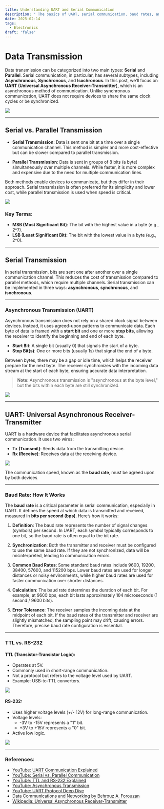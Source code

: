 ```yaml
---
title: Understanding UART and Serial Communication
description: " The basics of UART, serial communication, baud rates, and the differences between TTL and RS-232."
date: 2025-02-14
tags:
  - Electronics
draft: "false"
---
```

# Data Transmission

Data transmission can be categorized into two main types: **Serial** and **Parallel**. Serial communication, in particular, has several subtypes, including **Asynchronous**, **Synchronous**, and **Isochronous**. In this post, we’ll focus on **UART (Universal Asynchronous Receiver-Transmitter)**, which is an asynchronous method of communication. Unlike synchronous communication, UART does not require devices to share the same clock cycles or be synchronized.

![](/my-new-blog/images/Data%20transmission.png)

---

## Serial vs. Parallel Transmission

- **Serial Transmission**: Data is sent one bit at a time over a single communication channel. This method is simpler and more cost-effective but can be slower compared to parallel transmission.
  
- **Parallel Transmission**: Data is sent in groups of 8 bits (a byte) simultaneously over multiple channels. While faster, it is more complex and expensive due to the need for multiple communication lines.

Both methods enable devices to communicate, but they differ in their approach. Serial transmission is often preferred for its simplicity and lower cost, while parallel transmission is used when speed is critical.

![](/my-new-blog/images/parallel%20vs%20serail.png)

### Key Terms:
- **MSB (Most Significant Bit)**: The bit with the highest value in a byte (e.g., 2^7).
- **LSB (Least Significant Bit)**: The bit with the lowest value in a byte (e.g., 2^0).

---

## Serial Transmission

In serial transmission, bits are sent one after another over a single communication channel. This reduces the cost of transmission compared to parallel methods, which require multiple channels. Serial transmission can be implemented in three ways: **asynchronous**, **synchronous**, and **isochronous**.

---

### Asynchronous Transmission (UART)

Asynchronous transmission does not rely on a shared clock signal between devices. Instead, it uses agreed-upon patterns to communicate data. Each byte of data is framed with a **start bit** and one or more **stop bits**, allowing the receiver to identify the beginning and end of each byte.

- **Start Bit**: A single bit (usually 0) that signals the start of a byte.
- **Stop Bit(s)**: One or more bits (usually 1s) that signal the end of a byte.

Between bytes, there may be a gap or idle time, which helps the receiver prepare for the next byte. The receiver synchronizes with the incoming data stream at the start of each byte, ensuring accurate data interpretation.

> **Note**: Asynchronous transmission is "asynchronous at the byte level," but the bits within each byte are still synchronized.

![](/my-new-blog/images/serial%20byte.png)

---

## UART: Universal Asynchronous Receiver-Transmitter

UART is a hardware device that facilitates asynchronous serial communication. It uses two wires:
- **Tx (Transmit)**: Sends data from the transmitting device.
- **Rx (Receive)**: Receives data at the receiving device.

![](/my-new-blog/images/Pasted%20image%2020250215052600.png)

The communication speed, known as the **baud rate**, must be agreed upon by both devices.

---
### Baud Rate: How It Works

The **baud rate** is a critical parameter in serial communication, especially in UART. It defines the speed at which data is transmitted and received, measured in **bits per second (bps)**. Here’s how it works:

1. **Definition**: The baud rate represents the number of signal changes (symbols) per second. In UART, each symbol typically corresponds to one bit, so the baud rate is often equal to the bit rate.
    
2. **Synchronization**: Both the transmitter and receiver must be configured to use the same baud rate. If they are not synchronized, data will be misinterpreted, leading to communication errors.
    
3. **Common Baud Rates**: Some standard baud rates include 9600, 19200, 38400, 57600, and 115200 bps. Lower baud rates are used for longer distances or noisy environments, while higher baud rates are used for faster communication over shorter distances.
    
4. **Calculation**: The baud rate determines the duration of each bit. For example, at 9600 bps, each bit lasts approximately 104 microseconds (1 second / 9600 bits).
    
5. **Error Tolerance**: The receiver samples the incoming data at the midpoint of each bit. If the baud rates of the transmitter and receiver are slightly mismatched, the sampling point may drift, causing errors. Therefore, precise baud rate configuration is essential.
---


### TTL vs. RS-232
#### TTL (Transistor-Transistor Logic):
- Operates at 5V.
- Commonly used in short-range communication.
- Not a protocol but refers to the voltage level used by UART.
- Example: USB-to-TTL converters.

![](/my-new-blog/images/TTL.png)

#### RS-232:
- Uses higher voltage levels (+/- 12V) for long-range communication.
- Voltage levels:
	- -3V to -15V represents a "1" bit.
	- +3V to +15V represents a "0" bit.
- Active low logic.

![](/my-new-blog/images/RS232.png)

---
### References:
-  [YouTube: UART Communication Explained](https://www.youtube.com/watch?v=JuvWbRhhpdI)
-  [YouTube: Serial vs. Parallel Communication](https://www.youtube.com/watch?v=IyGwvGzrqp8)
-  [YouTube: TTL and RS-232 Explained](https://www.youtube.com/watch?v=V6m2skVlsQI)
-  [YouTube: Asynchronous Transmission](https://www.youtube.com/watch?v=4xBjrE9csxg)
-  [YouTube: UART Protocol Deep Dive](https://www.youtube.com/watch?v=Z-O6PkvYXXs)
-  [Data Communications and Networking by Behrouz A. Forouzan](https://dpvipracollege.in/wp-content/uploads/2023/01/Data-Communications-and-Networking-By-Behrouz-A.Forouzan.pdf)
-  [Wikipedia: Universal Asynchronous Receiver-Transmitter](https://en.wikipedia.org/wiki/Universal_asynchronous_receiver-transmitter)
